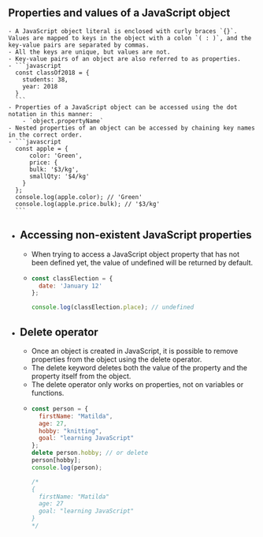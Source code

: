 ## Properties and values of a JavaScript object
	- A JavaScript object literal is enclosed with curly braces `{}`. Values are mapped to keys in the object with a colon `( : )`, and the key-value pairs are separated by commas.
	- All the keys are unique, but values are not.
	- Key-value pairs of an object are also referred to as properties.
	- ```javascript
	  const classOf2018 = {
	    students: 38,
	    year: 2018
	  }
	  ```
	- Properties of a JavaScript object can be accessed using the dot notation in this manner:
		- `object.propertyName`
	- Nested properties of an object can be accessed by chaining key names in the correct order.
	- ```javascript
	  const apple = {
	      color: 'Green',
	      price: {
	      bulk: '$3/kg',
	      smallQty: '$4/kg'
	    }
	  };
	  console.log(apple.color); // 'Green'
	  console.log(apple.price.bulk); // '$3/kg'
	  ```
- ## Accessing non-existent JavaScript properties
	- When trying to access a JavaScript object property that has not been defined yet, the value of undefined will be returned by default.
	- ```javascript
	  const classElection = {
	  	date: 'January 12'
	  };
	  
	  console.log(classElection.place); // undefined
	  ```
- ## Delete operator
	- Once an object is created in JavaScript, it is possible to remove properties from the object using the delete operator.
	- The delete keyword deletes both the value of the property and the property itself from the object.
	- The delete operator only works on properties, not on variables or functions.
	- ```javascript
	  const person = {
	    firstName: "Matilda",
	    age: 27,
	    hobby: "knitting",
	    goal: "learning JavaScript"
	  };
	  delete person.hobby; // or delete
	  person[hobby];
	  console.log(person);
	  
	  /*
	  {
	    firstName: "Matilda"
	    age: 27
	    goal: "learning JavaScript"
	  }
	  */
	  ```